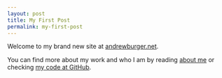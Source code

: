 ```yaml
---
layout: post
title: My First Post
permalink: my-first-post
---
```


Welcome to my brand new site at [andrewburger.net](/).

You can find more about my work and who I am by reading [about me](/about/) or checking [my code at GitHub](https://github.com/andrewburger).
